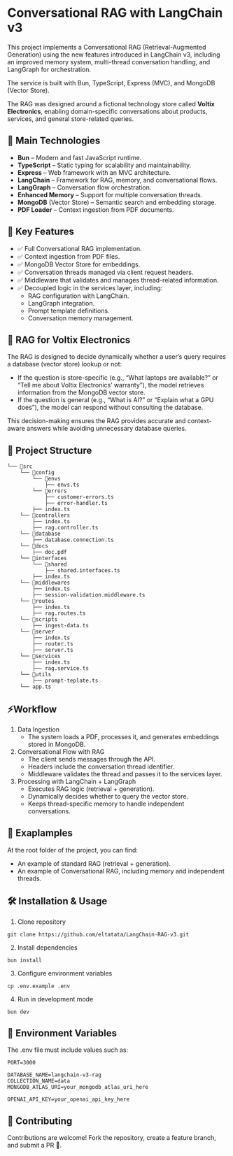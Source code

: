 # Conversational RAG with LangChain v3

This project implements a Conversational RAG (Retrieval-Augmented Generation) using the new features introduced in LangChain v3, including an improved memory system, multi-thread conversation handling, and LangGraph for orchestration.

The service is built with Bun, TypeScript, Express (MVC), and MongoDB (Vector Store).

The RAG was designed around a fictional technology store called **Voltix Electronics**, enabling domain-specific conversations about products, services, and general store-related queries.

## 🚀 Main Technologies

- **Bun** – Modern and fast JavaScript runtime.
- **TypeScript** – Static typing for scalability and maintainability.
- **Express** – Web framework with an MVC architecture.
- **LangChain** – Framework for RAG, memory, and conversational flows.
- **LangGraph** – Conversation flow orchestration.
- **Enhanced Memory** – Support for multiple conversation threads.
- **MongoDB** (Vector Store) – Semantic search and embedding storage.
- **PDF Loader** – Context ingestion from PDF documents.

## 📌 Key Features

- ✅ Full Conversational RAG implementation.
- ✅ Context ingestion from PDF files.
- ✅ MongoDB Vector Store for embeddings.
- ✅ Conversation threads managed via client request headers.
- ✅ Middleware that validates and manages thread-related information.
- ✅ Decoupled logic in the services layer, including:
  - RAG configuration with LangChain.
  - LangGraph integration.
  - Prompt template definitions.
  - Conversation memory management.

## 🛒 RAG for Voltix Electronics

The RAG is designed to decide dynamically whether a user’s query requires a database (vector store) lookup or not:

- If the question is store-specific (e.g., “What laptops are available?” or “Tell me about Voltix Electronics’ warranty”), the model retrieves information from the MongoDB vector store.
- If the question is general (e.g., “What is AI?” or “Explain what a GPU does”), the model can respond without consulting the database.

This decision-making ensures the RAG provides accurate and context-aware answers while avoiding unnecessary database queries.

## 📂 Project Structure
```
└── 📁src
    └── 📁config
        └── 📁envs
            ├── envs.ts
        └── 📁errors
            ├── customer-errors.ts
            ├── error-handler.ts
        ├── index.ts
    └── 📁controllers
        ├── index.ts
        ├── rag.controller.ts
    └── 📁database
        ├── database.connection.ts
    └── 📁docs
        ├── doc.pdf
    └── 📁interfaces
        └── 📁shared
            ├── shared.interfaces.ts
        ├── index.ts
    └── 📁middlewares
        ├── index.ts
        ├── session-validation.middleware.ts
    └── 📁routes
        ├── index.ts
        ├── rag.routes.ts
    └── 📁scripts
        ├── ingest-data.ts
    └── 📁server
        ├── index.ts
        ├── router.ts
        ├── server.ts
    └── 📁services
        ├── index.ts
        ├── rag.service.ts
    └── 📁utils
        ├── prompt-teplate.ts
    └── app.ts
```

## ⚡Workflow

1. Data Ingestion
    - The system loads a PDF, processes it, and generates embeddings stored in MongoDB.
2. Conversational Flow with RAG
    - The client sends messages through the API.
    - Headers include the conversation thread identifier.
    - Middleware validates the thread and passes it to the services layer.
3. Processing with LangChain + LangGraph
    - Executes RAG logic (retrieval + generation).
    - Dynamically decides whether to query the vector store.
    - Keeps thread-specific memory to handle independent conversations.

## 📂 Exaplamples

At the root folder of the project, you can find:
- An example of standard RAG (retrieval + generation).
- An example of Conversational RAG, including memory and independent threads.

## 🛠️ Installation & Usage
1. Clone repository
```
git clone https://github.com/eltatata/LangChain-RAG-v3.git
```
2. Install dependencies
```
bun install
```
3. Configure environment variables
```
cp .env.example .env
```
4. Run in development mode
```
bun dev
```

## 🔑 Environment Variables

The .env file must include values such as:

```
PORT=3000

DATABASE_NAME=langchain-v3-rag
COLLECTION_NAME=data
MONGODB_ATLAS_URI=your_mongodb_atlas_uri_here

OPENAI_API_KEY=your_openai_api_key_here
```

## 🤝 Contributing

Contributions are welcome!
Fork the repository, create a feature branch, and submit a PR 🚀.
